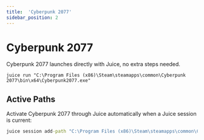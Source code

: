 ```yaml
---
title:  'Cyberpunk 2077'
sidebar_position: 2
---
```


# Cyberpunk 2077

Cyberpunk 2077 launches directly with Juice, no extra steps needed.

~~~
juice run "C:\Program Files (x86)\Steam\steamapps\common\Cyberpunk 2077\bin\x64\Cyberpunk2077.exe"
~~~

## Active Paths

Activate Cyberpunk 2077 through Juice automatically when a Juice session is current:

~~~cmd
juice session add-path "C:\Program Files (x86)\Steam\steamapps\common\Cyberpunk 2077\bin\x64"
~~~
